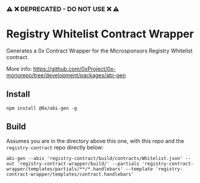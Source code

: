 ### :warning: :x: DEPRECATED - DO NOT USE :x: :warning:

# Registry Whitelist Contract Wrapper
Generates a 0x Contract Wrapper for the Microsponsors Registry Whitelist contract.

More info:
https://github.com/0xProject/0x-monorepo/tree/development/packages/abi-gen

## Install
```
npm install @0x/abi-gen -g
```

## Build
Assumes you are in the directory above this one, with this repo and the `registry-contract` repo directly below:
```
abi-gen --abis 'registry-contract/build/contracts/Whitelist.json' --out 'registry-contract-wrapper/build/' --partials 'registry-contract-wrapper/templates/partials/**/*.handlebars' --template 'registry-contract-wrapper/templates/contract.handlebars'
```

